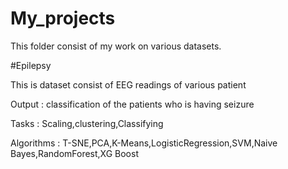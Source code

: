 # My_projects

This folder consist of my work on various datasets.

#Epilepsy

  This is dataset consist of EEG readings of various patient

  Output       : classification of the patients who is having seizure

  Tasks        : Scaling,clustering,Classifying

  Algorithms   : T-SNE,PCA,K-Means,LogisticRegression,SVM,Naive Bayes,RandomForest,XG Boost


#
